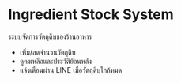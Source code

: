 # Ingredient Stock System

ระบบจัดการวัตถุดิบของร้านอาหาร  
- เพิ่ม/ลดจำนวนวัตถุดิบ  
- ดูคงเหลือและประวัติย้อนหลัง  
- แจ้งเตือนผ่าน LINE เมื่อวัตถุดิบใกล้หมด  

